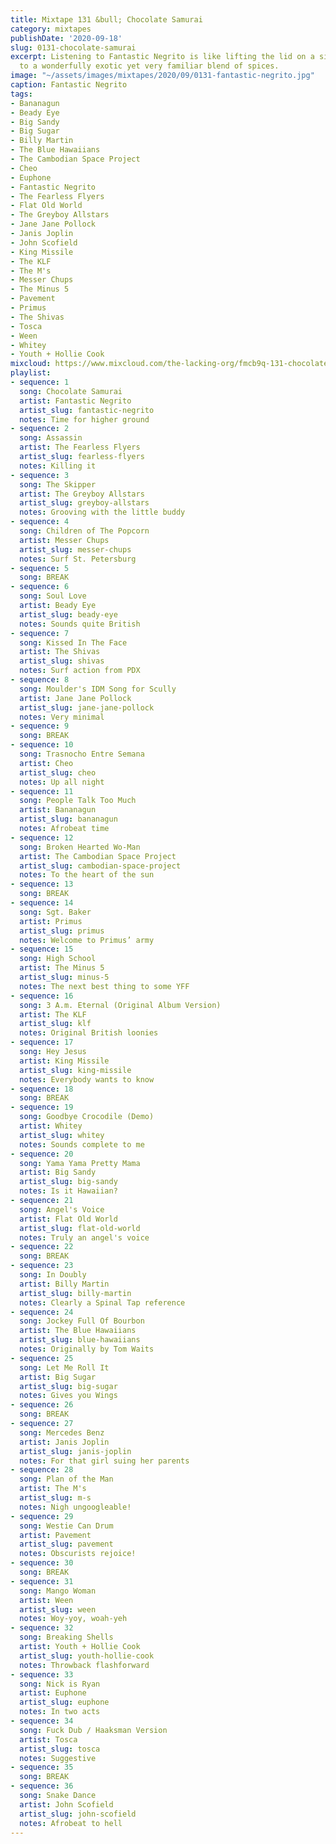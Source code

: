 ```yaml
---
title: Mixtape 131 &bull; Chocolate Samurai
category: mixtapes
publishDate: '2020-09-18'
slug: 0131-chocolate-samurai
excerpt: Listening to Fantastic Negrito is like lifting the lid on a simmering pot
  to a wonderfully exotic yet very familiar blend of spices.
image: "~/assets/images/mixtapes/2020/09/0131-fantastic-negrito.jpg"
caption: Fantastic Negrito
tags:
- Bananagun
- Beady Eye
- Big Sandy
- Big Sugar
- Billy Martin
- The Blue Hawaiians
- The Cambodian Space Project
- Cheo
- Euphone
- Fantastic Negrito
- The Fearless Flyers
- Flat Old World
- The Greyboy Allstars
- Jane Jane Pollock
- Janis Joplin
- John Scofield
- King Missile
- The KLF
- The M's
- Messer Chups
- The Minus 5
- Pavement
- Primus
- The Shivas
- Tosca
- Ween
- Whitey
- Youth + Hollie Cook
mixcloud: https://www.mixcloud.com/the-lacking-org/fmcb9q-131-chocolate-samurai/
playlist:
- sequence: 1
  song: Chocolate Samurai
  artist: Fantastic Negrito
  artist_slug: fantastic-negrito
  notes: Time for higher ground
- sequence: 2
  song: Assassin
  artist: The Fearless Flyers
  artist_slug: fearless-flyers
  notes: Killing it
- sequence: 3
  song: The Skipper
  artist: The Greyboy Allstars
  artist_slug: greyboy-allstars
  notes: Grooving with the little buddy
- sequence: 4
  song: Children of The Popcorn
  artist: Messer Chups
  artist_slug: messer-chups
  notes: Surf St. Petersburg
- sequence: 5
  song: BREAK
- sequence: 6
  song: Soul Love
  artist: Beady Eye
  artist_slug: beady-eye
  notes: Sounds quite British
- sequence: 7
  song: Kissed In The Face
  artist: The Shivas
  artist_slug: shivas
  notes: Surf action from PDX
- sequence: 8
  song: Moulder's IDM Song for Scully
  artist: Jane Jane Pollock
  artist_slug: jane-jane-pollock
  notes: Very minimal
- sequence: 9
  song: BREAK
- sequence: 10
  song: Trasnocho Entre Semana
  artist: Cheo
  artist_slug: cheo
  notes: Up all night
- sequence: 11
  song: People Talk Too Much
  artist: Bananagun
  artist_slug: bananagun
  notes: Afrobeat time
- sequence: 12
  song: Broken Hearted Wo-Man
  artist: The Cambodian Space Project
  artist_slug: cambodian-space-project
  notes: To the heart of the sun
- sequence: 13
  song: BREAK
- sequence: 14
  song: Sgt. Baker
  artist: Primus
  artist_slug: primus
  notes: Welcome to Primus’ army
- sequence: 15
  song: High School
  artist: The Minus 5
  artist_slug: minus-5
  notes: The next best thing to some YFF
- sequence: 16
  song: 3 A.m. Eternal (Original Album Version)
  artist: The KLF
  artist_slug: klf
  notes: Original British loonies
- sequence: 17
  song: Hey Jesus
  artist: King Missile
  artist_slug: king-missile
  notes: Everybody wants to know
- sequence: 18
  song: BREAK
- sequence: 19
  song: Goodbye Crocodile (Demo)
  artist: Whitey
  artist_slug: whitey
  notes: Sounds complete to me
- sequence: 20
  song: Yama Yama Pretty Mama
  artist: Big Sandy
  artist_slug: big-sandy
  notes: Is it Hawaiian?
- sequence: 21
  song: Angel's Voice
  artist: Flat Old World
  artist_slug: flat-old-world
  notes: Truly an angel's voice
- sequence: 22
  song: BREAK
- sequence: 23
  song: In Doubly
  artist: Billy Martin
  artist_slug: billy-martin
  notes: Clearly a Spinal Tap reference
- sequence: 24
  song: Jockey Full Of Bourbon
  artist: The Blue Hawaiians
  artist_slug: blue-hawaiians
  notes: Originally by Tom Waits
- sequence: 25
  song: Let Me Roll It
  artist: Big Sugar
  artist_slug: big-sugar
  notes: Gives you Wings
- sequence: 26
  song: BREAK
- sequence: 27
  song: Mercedes Benz
  artist: Janis Joplin
  artist_slug: janis-joplin
  notes: For that girl suing her parents
- sequence: 28
  song: Plan of the Man
  artist: The M's
  artist_slug: m-s
  notes: Nigh ungoogleable!
- sequence: 29
  song: Westie Can Drum
  artist: Pavement
  artist_slug: pavement
  notes: Obscurists rejoice!
- sequence: 30
  song: BREAK
- sequence: 31
  song: Mango Woman
  artist: Ween
  artist_slug: ween
  notes: Woy-yoy, woah-yeh
- sequence: 32
  song: Breaking Shells
  artist: Youth + Hollie Cook
  artist_slug: youth-hollie-cook
  notes: Throwback flashforward
- sequence: 33
  song: Nick is Ryan
  artist: Euphone
  artist_slug: euphone
  notes: In two acts
- sequence: 34
  song: Fuck Dub / Haaksman Version
  artist: Tosca
  artist_slug: tosca
  notes: Suggestive
- sequence: 35
  song: BREAK
- sequence: 36
  song: Snake Dance
  artist: John Scofield
  artist_slug: john-scofield
  notes: Afrobeat to hell
---
```


